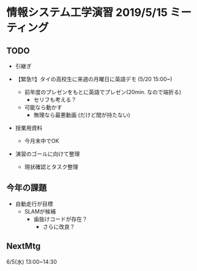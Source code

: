 # 情報システム工学演習 2019/5/15 ミーティング

## TODO

- 引継ぎ

- 【緊急‼】タイの高校生に来週の月曜日に英語デモ (5/20 15:00~)
  - 前年度のプレゼンをもとに英語でプレゼン(20min. なので端折る)
    - セリフも考える？
  - 可能なら動かす
    - 無理なら最悪動画 (だけど間が持たない)

- 授業用資料
  - 今月末中でOK

- 演習のゴールに向けて整理
  - 現状確認とタスク整理

## 今年の課題

- 自動走行が目標
  - SLAMが候補
    - 歯抜けコードが存在？
      - さらに改良？

## NextMtg
6/5(水) 13:00~14:30